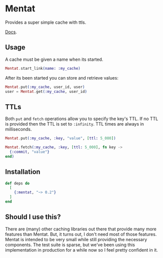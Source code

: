 # Mentat

Provides a super simple cache with ttls.

[Docs](https://hexdocs.pm/mentat).

## Usage

A cache must be given a name when its started.

```elixir
Mentat.start_link(name: :my_cache)
```

After its been started you can store and retrieve values:

```elixir
Mentat.put(:my_cache, user_id, user)
user = Mentat.get(:my_cache, user_id)
```

## TTLs

Both `put` and `fetch` operations allow you to specify the key's TTL. If no
TTL is provided then the TTL is set to `:infinity`. TTL times are always
in milliseconds.

```elixir
Mentat.put(:my_cache, :key, "value", [ttl: 5_000])

Mentat.fetch(:my_cache, :key, [ttl: 5_000], fn key ->
  {:commit, "value"}
end)
```

## Installation

```elixir
def deps do
  [
    {:mentat, "~> 0.2"}
  ]
end
```

## Should I use this?

There are (many) other caching libraries out there that provide many more features
than Mentat. But, it turns out, I don't need most of those features. Mentat is
intended to be very small while still providing the necessary components. The
test suite is sparse, but we've been using this implementation in production
for a while now so I feel pretty confident in it.
